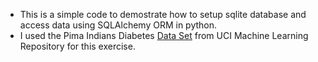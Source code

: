 
- This is a simple code to demostrate how to setup sqlite database and access data using SQLAlchemy ORM in python. 
- I used the Pima Indians Diabetes [Data Set](https://archive.ics.uci.edu/ml/datasets/Pima+Indians+Diabetes) from UCI Machine Learning Repository for this exercise.


